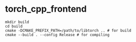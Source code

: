 # torch_cpp_frontend

```
mkdir build
cd build
cmake -DCMAKE_PREFIX_PATH=/path/to/libtorch .. # for build
cmake --build . --config Release # for compiling
```